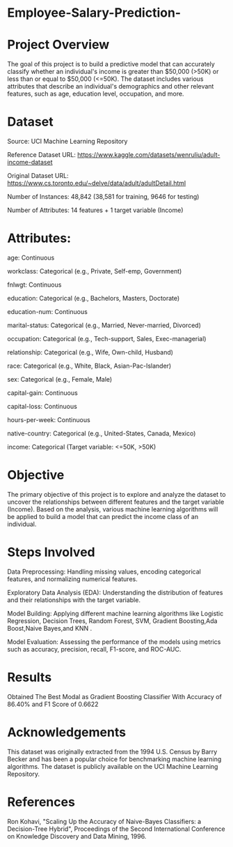 # Employee-Salary-Prediction-
# Project Overview
The goal of this project is to build a predictive model that can accurately classify whether an individual's income is greater than $50,000 (>50K) or less than or equal to $50,000 (<=50K). The dataset includes various attributes that describe an individual's demographics and other relevant features, such as age, education level, occupation, and more.

# Dataset
Source: UCI Machine Learning Repository

Reference Dataset URL: https://www.kaggle.com/datasets/wenruliu/adult-income-dataset

Original Dataset URL: https://www.cs.toronto.edu/~delve/data/adult/adultDetail.html

Number of Instances: 48,842 (38,581 for training, 9646 for testing)

Number of Attributes: 14 features + 1 target variable (Income)
# Attributes:
age: Continuous

workclass: Categorical (e.g., Private, Self-emp, Government)

fnlwgt: Continuous

education: Categorical (e.g., Bachelors, Masters, Doctorate)

education-num: Continuous

marital-status: Categorical (e.g., Married, Never-married, Divorced)

occupation: Categorical (e.g., Tech-support, Sales, Exec-managerial)

relationship: Categorical (e.g., Wife, Own-child, Husband)

race: Categorical (e.g., White, Black, Asian-Pac-Islander)

sex: Categorical (e.g., Female, Male)

capital-gain: Continuous

capital-loss: Continuous

hours-per-week: Continuous

native-country: Categorical (e.g., United-States, Canada, Mexico)

income: Categorical (Target variable: <=50K, >50K)
# Objective
The primary objective of this project is to explore and analyze the dataset to uncover the relationships between different features and the target variable (Income).
Based on the analysis, various machine learning algorithms will be applied to build a model that can predict the income class of an individual.

# Steps Involved
Data Preprocessing: Handling missing values, encoding categorical features, and normalizing numerical features.

Exploratory Data Analysis (EDA): Understanding the distribution of features and their relationships with the target variable.

Model Building: Applying different machine learning algorithms like Logistic Regression, Decision Trees, Random Forest, SVM, Gradient Boosting,Ada Boost,Naive Bayes,and KNN .

Model Evaluation: Assessing the performance of the models using metrics such as accuracy, precision, recall, F1-score, and ROC-AUC.
# Results
Obtained The Best Modal as Gradient Boosting Classifier With Accuracy of 86.40%  and F1 Score of 0.6622

# Acknowledgements
This dataset was originally extracted from the 1994 U.S. Census by Barry Becker and has been a popular choice for benchmarking machine learning algorithms. The dataset is publicly available on the UCI Machine Learning Repository.

# References
Ron Kohavi, "Scaling Up the Accuracy of Naive-Bayes Classifiers: a Decision-Tree Hybrid", Proceedings of the Second International Conference on Knowledge Discovery and Data Mining, 1996.
